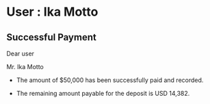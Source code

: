 User : Ika Motto
=============

Successful Payment
---------------------

Dear user

Mr. Ika Motto

* The amount of $50,000 has been successfully paid and recorded.
* The remaining amount payable for the deposit is USD 14,382.








  
  ##
